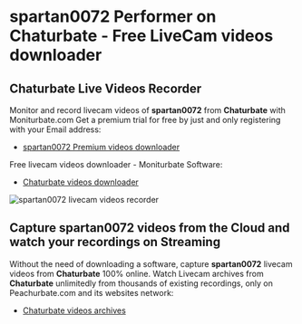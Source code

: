 # spartan0072 Performer on Chaturbate - Free LiveCam videos downloader

## Chaturbate Live Videos Recorder

Monitor and record livecam videos of **spartan0072** from **Chaturbate** with Moniturbate.com
Get a premium trial for free by just and only registering with your Email address:
* [spartan0072 Premium videos downloader](https://moniturbate.com/request-demo-licence-key.html)

Free livecam videos downloader - Moniturbate Software:
* [Chaturbate videos downloader](https://moniturbate.com/moniturbate-download-software.html)

![spartan0072 livecam videos recorder](https://peachurnet.com/templates/moniturbate-software.png)


## Capture spartan0072 videos from the Cloud and watch your recordings on Streaming

Without the need of downloading a software, capture **spartan0072** livecam videos from **Chaturbate** 100% online.
Watch Livecam archives from **Chaturbate** unlimitedly from thousands of existing recordings, only on Peachurbate.com and its websites network:
* [Chaturbate videos archives](https://peachurnet.com/)